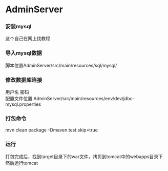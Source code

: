 # AdminServer

### 安装mysql
这个自己在网上找教程

### 导入mysql数据
脚本位置AdminServer/src/main/resources/sql/mysql/

### 修改数据库连接
用户名 密码<br>
配置文件位置 AdminServer/src/main/resources/env/dev/jdbc-mysql.properties

### 打包命令
mvn clean package -Dmaven.test.skip=true

### 运行
打包完成后，找到target目录下的war文件，拷贝到tomcat中的webapps目录下
然后运行tomcat


